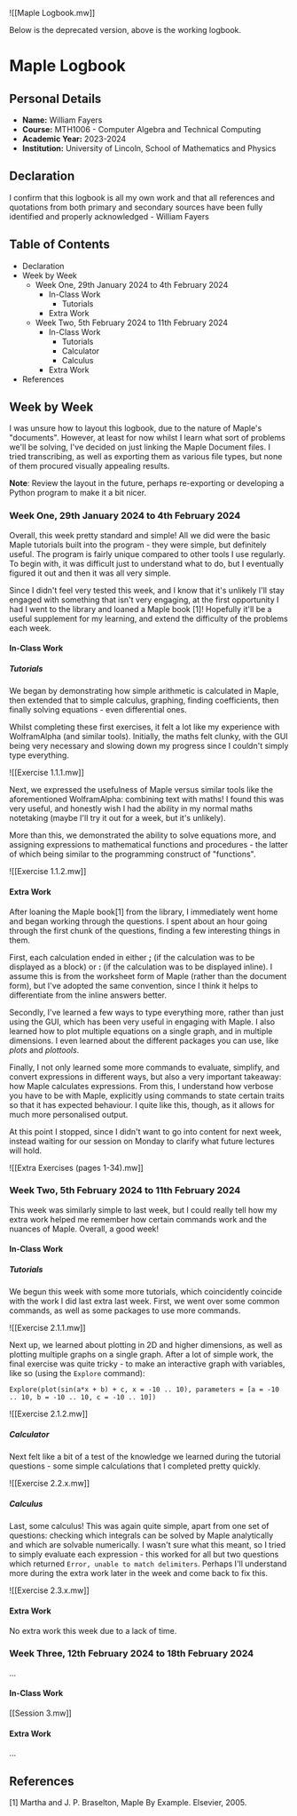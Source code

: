 
![[Maple Logbook.mw]]

Below is the deprecated version, above is the working logbook.

# Maple Logbook

## Personal Details

- **Name:** William Fayers
- **Course:** MTH1006 - Computer Algebra and Technical Computing
- **Academic Year:** 2023-2024
- **Institution:** University of Lincoln, School of Mathematics and Physics

## Declaration

I confirm that this logbook is all my own work and that all references and quotations from both primary and secondary sources have been fully identified and properly acknowledged - William Fayers

## Table of Contents

- Declaration
- Week by Week
	- Week One, 29th January 2024 to 4th February 2024
		- In-Class Work
			- Tutorials
		- Extra Work
	- Week Two, 5th February 2024 to 11th February 2024
		- In-Class Work
			- Tutorials
			- Calculator
			- Calculus
		- Extra Work
- References

## Week by Week

I was unsure how to layout this logbook, due to the nature of Maple's "documents". However, at least for now whilst I learn what sort of problems we'll be solving, I've decided on just linking the Maple Document files. I tried transcribing, as well as exporting them as various file types, but none of them procured visually appealing results.

**Note**: Review the layout in the future, perhaps re-exporting or developing a Python program to make it a bit nicer.

### Week One, 29th January 2024 to 4th February 2024

Overall, this week pretty standard and simple! All we did were the basic Maple tutorials built into the program - they were simple, but definitely useful. The program is fairly unique compared to other tools I use regularly. To begin with, it was difficult just to understand what to do, but I eventually figured it out and then it was all very simple.

Since I didn't feel very tested this week, and I know that it's unlikely I'll stay engaged with something that isn't very engaging, at the first opportunity I had I went to the library and loaned a Maple book [1]! Hopefully it'll be a useful supplement for my learning, and extend the difficulty of the problems each week.

#### In-Class Work

##### Tutorials

We began by demonstrating how simple arithmetic is calculated in Maple, then extended that to simple calculus, graphing, finding coefficients, then finally solving equations - even differential ones.

Whilst completing these first exercises, it felt a lot like my experience with WolframAlpha (and similar tools). Initially, the maths felt clunky, with the GUI being very necessary and slowing down my progress since I couldn't simply type everything.

![[Exercise 1.1.1.mw]]

Next, we expressed the usefulness of Maple versus similar tools like the aforementioned WolframAlpha: combining text with maths! I found this was very useful, and honestly wish I had the ability in my normal maths notetaking (maybe I'll try it out for a week, but it's unlikely).

More than this, we demonstrated the ability to solve equations more, and assigning expressions to mathematical functions and procedures - the latter of which being similar to the programming construct of "functions".

![[Exercise 1.1.2.mw]]

#### Extra Work

After loaning the Maple book[1] from the library, I immediately went home and began working through the questions. I spent about an hour going through the first chunk of the questions, finding a few interesting things in them.

First, each calculation ended in either **;** (if the calculation was to be displayed as a block) or **:** (if the calculation was to be displayed inline). I assume this is from the worksheet form of Maple (rather than the document form), but I've adopted the same convention, since I think it helps to differentiate from the inline answers better.

Secondly, I've learned a few ways to type everything more, rather than just using the GUI, which has been very useful in engaging with Maple. I also learned how to plot multiple equations on a single graph, and in multiple dimensions. I even learned about the different packages you can use, like *plots* and *plottools*.

Finally, I not only learned some more commands to evaluate, simplify, and convert expressions in different ways, but also a very important takeaway: how Maple calculates expressions. From this, I understand how verbose you have to be with Maple, explicitly using commands to state certain traits so that it has expected behaviour. I quite like this, though, as it allows for much more personalised output.

At this point I stopped, since I didn't want to go into content for next week, instead waiting for our session on Monday to clarify what future lectures will hold.

![[Extra Exercises (pages 1-34).mw]]

### Week Two, 5th February 2024 to 11th February 2024

This week was similarly simple to last week, but I could really tell how my extra work helped me remember how certain commands work and the nuances of Maple. Overall, a good week!

#### In-Class Work

##### Tutorials

We begun this week with some more tutorials, which coincidently coincide with the work I did last extra last week. First, we went over some common commands, as well as some packages to use more commands.

![[Exercise 2.1.1.mw]]

Next up, we learned about plotting in 2D and higher dimensions, as well as plotting multiple graphs on a single graph. After a lot of simple work, the final exercise was quite tricky - to make an interactive graph with variables, like so (using the `Explore` command):

```Maple
Explore(plot(sin(a*x + b) + c, x = -10 .. 10), parameters = [a = -10 .. 10, b = -10 .. 10, c = -10 .. 10])
```

![[Exercise 2.1.2.mw]]

##### Calculator

Next felt like a bit of a test of the knowledge we learned during the tutorial questions - some simple calculations that I completed pretty quickly.

![[Exercise 2.2.x.mw]]

##### Calculus

Last, some calculus! This was again quite simple, apart from one set of questions: checking which integrals can be solved by Maple analytically and which are solvable numerically. I wasn't sure what this meant, so I tried to simply evaluate each expression - this worked for all but two questions which returned `Error, unable to match delimiters`. Perhaps I'll understand more during the extra work later in the week and come back to fix this.

![[Exercise 2.3.x.mw]]

#### Extra Work

No extra work this week due to a lack of time.

### Week Three, 12th February 2024 to 18th February 2024

...

#### In-Class Work

[[Session 3.mw]]

#### Extra Work

...

## References

[1] Martha and J. P. Braselton, Maple By Example. Elsevier, 2005.
‌